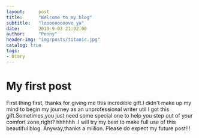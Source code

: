 ```yaml
---
layout:     post
title:      "Welcome to my blog"
subtitle:   "looooooooove ya"
date:       2019-9-03 21:02:00
author:     "Penny"
header-img: "img/posts/titanic.jpg"
catalog: true
tags:
- Diary
---
```

# My first post 
First thing first, thanks for giving me this incredible gift.I didn't make up my mind to begin my journey as an unprofessional writer util I got this gift.Sometimes,you just need some special one to help you step out of your comfort zone,right? hhhhhh .I will try my best to make full use of this beautiful blog.
Anyway,thanks a miilion. 
Please do expect my future post!!!